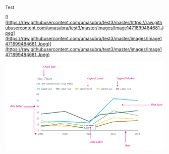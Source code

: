 
Test

[![https://raw.githubusercontent.com/umasubra/test3/master/https://raw.githubusercontent.com/umasubra/test3/master/images/Image1471899484681.Jpeg](https://raw.githubusercontent.com/umasubra/test3/master/images/Image1471899484681.Jpeg)](https://raw.githubusercontent.com/umasubra/test3/master/images/Image1471899484681.Jpeg)

[![images/Image1471900828711.Png](https://raw.githubusercontent.com/umasubra/test3/master/images/Image1471900828711.Png)](https://raw.githubusercontent.com/umasubra/test3/master/images/Image1471900828711.Png)
